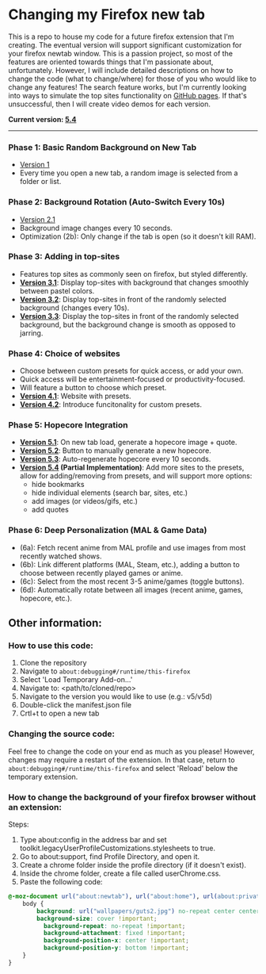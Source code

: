 # Changing my Firefox new tab

This is a repo to house my code for a future firefox extension that I'm creating. The eventual version will support significant customization for your firefox newtab window. This is a passion project, so most of the features are oriented towards things that I'm passionate about, unfortunately. However, I will include detailed descriptions on how to change the code (what to change/where) for those of you who would like to change any features! The search feature works, but I'm currently looking into ways to simulate the top sites functionality on [GitHub pages](https://mattwydra.github.io/newtab-background/). If that's unsuccessful, then I will create video demos for each version. 

**Current version: [5.4](https://mattwydra.github.io/newtab-background/v5/v5d/newtab.html)**

---

### Phase 1: Basic Random Background on New Tab

- [Version 1](https://mattwydra.github.io/newtab-background/v1/newtab.html)
- Every time you open a new tab, a random image is selected from a folder or list.

### Phase 2: Background Rotation (Auto-Switch Every 10s)

- [Version 2.1](https://mattwydra.github.io/newtab-background/v2/newtab.html)
- Background image changes every 10 seconds.
- Optimization (2b): Only change if the tab is open (so it doesn't kill RAM).

### Phase 3: Adding in top-sites

- Features top sites as commonly seen on firefox, but styled differently.
- **[Version 3.1](https://mattwydra.github.io/newtab-background/v3/v3a/newtab.html)**: Display top-sites with background that changes smoothly between pastel colors.
- **[Version 3.2](https://mattwydra.github.io/newtab-background/v3/v3b/newtab.html)**: Display top-sites in front of the randomly selected background (changes every 10s).
- **[Version 3.3](https://mattwydra.github.io/newtab-background/v3/v3c/newtab.html)**: Display the top-sites in front of the randomly selected background, but the background change is smooth as opposed to jarring.

### Phase 4: Choice of websites

- Choose between custom presets for quick access, or add your own.
- Quick access will be entertainment-focused or productivity-focused.
- Will feature a button to choose which preset.
- **[Version 4.1](https://mattwydra.github.io/newtab-background/v4/v4a/newtab.html)**: Website with presets.
- **[Version 4.2](https://mattwydra.github.io/newtab-background/v4/v4b/newtab.html)**: Introduce funcitonality for custom presets.

### Phase 5: Hopecore Integration

- **[Version 5.1](https://mattwydra.github.io/newtab-background/v5/v5a/newtab.html)**: On new tab load, generate a hopecore image + quote.
- **[Version 5.2](https://mattwydra.github.io/newtab-background/v5/v5b/newtab.html)**: Button to manually generate a new hopecore.
- **[Version 5.3](https://mattwydra.github.io/newtab-background/v5/v5c/newtab.html)**: Auto-regenerate hopecore every 10 seconds.
- **[Version 5.4](https://mattwydra.github.io/newtab-background/v5/v5d/newtab.html) (Partial Implementation)**: Add more sites to the presets, allow for adding/removing from presets, and will support more options:
   - hide bookmarks 
   - hide individual elements (search bar, sites, etc.)
   - add images (or videos/gifs, etc.)
   - add quotes

### Phase 6: Deep Personalization (MAL & Game Data)

- (6a): Fetch recent anime from MAL profile and use images from most recently watched shows.
- (6b): Link different platforms (MAL, Steam, etc.), adding a button to choose between recently played games or anime.
- (6c): Select from the most recent 3-5 anime/games (toggle buttons).
- (6d): Automatically rotate between all images (recent anime, games, hopecore, etc.).

## Other information:

### How to use this code:
1. Clone the repository
2. Navigate to ```about:debugging#/runtime/this-firefox```
3. Select 'Load Temporary Add-on...'
4. Navigate to: <path/to/cloned/repo>
5. Navigate to the version you would like to use (e.g.: v5/v5d)
6. Double-click the manifest.json file
7. Crtl+t to open a new tab

### Changing the source code:
Feel free to change the code on your end as much as you please! However, changes may require a restart of the extension. In that case, return to ```about:debugging#/runtime/this-firefox``` and select 'Reload' below the temporary extension.

### How to change the background of your firefox browser without an extension:
Steps:

1. Type about:config in the address bar and set toolkit.legacyUserProfileCustomizations.stylesheets to true.
2. Go to about:support, find Profile Directory, and open it.
3. Create a chrome folder inside the profile directory (if it doesn't exist).
4. Inside the chrome folder, create a file called userChrome.css.
5. Paste the following code:

```css
@-moz-document url("about:newtab"), url("about:home"), url(about:privatebrowsing) {
    body {
        background: url("wallpapers/guts2.jpg") no-repeat center center fixed !important;
        background-size: cover !important;
	      background-repeat: no-repeat !important;
	      background-attachment: fixed !important;
	      background-position-x: center !important;
	      background-position-y: bottom !important;
    }
}

```
